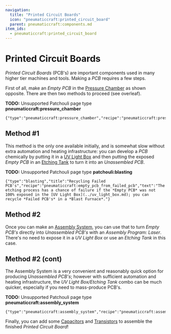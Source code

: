 ```yaml
---
navigation:
  title: "Printed Circuit Boards"
  icon: "pneumaticcraft:printed_circuit_board"
  parent: pneumaticcraft:components.md
item_ids:
  - pneumaticcraft:printed_circuit_board
---
```


# Printed Circuit Boards

*Printed Circuit Boards* (PCB's) are important components used in many higher tier machines and tools. Making a *PCB* requires a few steps.

First of all, make an *Empty PCB* in the [Pressure Chamber](../pressure_chamber.md) as shown opposite. There are then two methods to proceed (see overleaf).

**TODO:** Unsupported Patchouli page type **pneumaticcraft:pressure_chamber**

```
{"type":"pneumaticcraft:pressure_chamber","recipe":"pneumaticcraft:pressure_chamber/empty_pcb"}
```

## Method #1

This method is the only one available initially, and is somewhat slow without extra automation and heating infrastructure: you can develop a *PCB* chemically by putting it in a [UV Light Box](../uv_light_box.md) and then putting the exposed *Empty PCB* in an [Etching Tank](../etching_tank.md) to turn it into an *Unassembled PCB*.

**TODO:** Unsupported Patchouli page type **patchouli:blasting**

```
{"type":"blasting","title":"Recycling Failed PCB's","recipe":"pneumaticcraft:empty_pcb_from_failed_pcb","text":"The etching process has a chance of failure if the *Empty PCB* was not 100% exposed in the [UV Light Box](../uv_light_box.md); you can recycle *Failed PCB's* in a *Blast Furnace*."}
```

## Method #2

<ItemImage id="pneumaticcraft:assembly_controller" />

Once you can make an [Assembly System](../assembly_system.md), you can use that to turn *Empty PCB's* directly into *Unassembled PCB's* with an *Assembly Program: Laser*. There's no need to expose it in a *UV Light Box* or use an *Etching Tank* in this case.

## Method #2 (cont)



The Assembly System is a very convenient and reasonably quick option for producing *Unassembled PCB's*; however with sufficient automation and heating infrastructure, the *UV Light Box/Etching Tank* combo can be much quicker, especially if you need to mass-produce PCB's.

**TODO:** Unsupported Patchouli page type **pneumaticcraft:assembly_system**

```
{"type":"pneumaticcraft:assembly_system","recipe":"pneumaticcraft:assembly/unassembled_pcb"}
```

Finally, you can add some [Capacitors](./capacitor.md) and [Transistors](./transistor.md) to assemble the finished *Printed Circuit Board*!

<Recipe id="pneumaticcraft:printed_circuit_board" />

